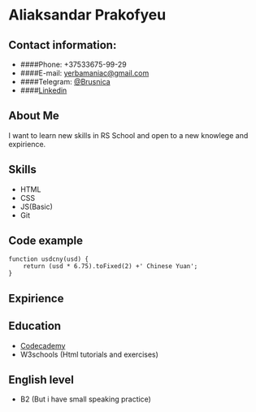 # Aliaksandar Prakofyeu
## Contact information:

- ####Phone: +37533675-99-29
- ####E-mail: yerbamaniac@gmail.com
- ####Telegram: [@Brusnica](https://t.me/Brusnica)
- ####[Linkedin](https://www.linkedin.com/in/александр-прокофьев-2599b3203/)

## About Me 
I want to learn new skills in RS School and open to a new knowlege and expirience.  

## Skills
 - HTML
 - CSS
 - JS(Basic)
 - Git

## Code example
```
function usdcny(usd) {
    return (usd * 6.75).toFixed(2) +' Chinese Yuan';
}
```
## Expirience
## Education
 - [Codecademy](https://www.codecademy.com/profiles/remezz8715346541)
 - W3schools (Html tutorials and exercises)
## English level
 - B2 (But i have small speaking practice)

